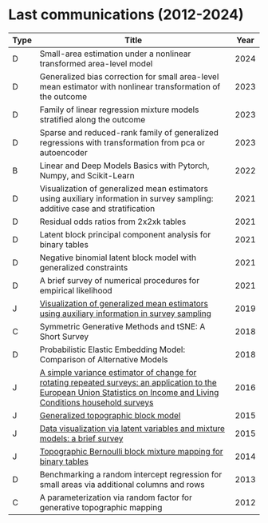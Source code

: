 # Last communications (2012-2024)

| Type | Title | Year |
| --- | --- | --- |
| D | Small-area estimation under a nonlinear transformed area-level model | 2024 |
| D | Generalized bias correction for small area-level mean estimator with nonlinear transformation of the outcome |2023 |
| D | Family of linear regression mixture models stratified along the outcome |2023 |
| D | Sparse and reduced-rank family of generalized regressions with transformation from pca or autoencoder | 2023 |
| B | Linear and Deep Models Basics with Pytorch, Numpy, and Scikit-Learn | 2022 |
| D | Visualization of generalized mean estimators using auxiliary information in survey sampling: additive case and stratification |2021 |
| D | Residual odds ratios from 2x2xk tables |2021 |
| D | Latent block principal component analysis for binary tables |2021 |
| D | Negative binomial latent block model with generalized constraints |2021 |
| D | A brief survey of numerical procedures for empirical likelihood | 2021 |
| J | [Visualization of generalized mean estimators using auxiliary information in survey sampling](https://www.tandfonline.com/doi/full/10.1080/03610926.2019.1601224) | 2019 |
| C | Symmetric Generative Methods and tSNE: A Short Survey | 2018 |
| D | Probabilistic Elastic Embedding Model: Comparison of Alternative Models | 2018 |
| J | [A simple variance estimator of change for rotating repeated surveys: an application to the European Union Statistics on Income and Living Conditions household surveys](https://www.jstor.org/stable/43965804) | 2016 |
| J | [Generalized topographic block model](https://www.sciencedirect.com/science/article/pii/S0925231215012795) | 2015 |
| J |  [Data visualization via latent variables and mixture models: a brief survey](https://link.springer.com/article/10.1007/s10044-015-0521-z) | 2015 |
| J | [Topographic Bernoulli block mixture mapping for binary tables](https://link.springer.com/article/10.1007/s10044-014-0368-8) | 2014 |
| D | Benchmarking a random intercept regression for small areas via additional columns and rows | 2013 |
| C | A parameterization via random factor for generative topographic mapping | 2012 |





